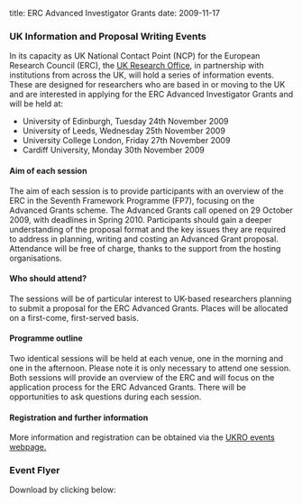 title: ERC Advanced Investigator Grants
date: 2009-11-17

###  UK Information and Proposal Writing Events

In its capacity as UK National Contact Point (NCP) for the European Research Council (ERC), the [UK Research Office](http://www.ukro.ac.uk/), in partnership with institutions from across the UK, will hold a series of information events. These are designed for researchers who are based in or moving to the UK and are interested in applying for the ERC Advanced Investigator Grants and will be held at:

*	University of Edinburgh, Tuesday 24th November 2009 
*	University of Leeds, Wednesday 25th November 2009 
*	University College London, Friday 27th November 2009 
*	Cardiff University, Monday 30th November 2009
	 

#### Aim of each session  

The aim of each session is to provide participants with an overview of the ERC in the Seventh Framework Programme (FP7), focusing on the Advanced Grants scheme. The Advanced Grants call opened on 29 October 2009, with deadlines in Spring 2010. Participants should gain a deeper understanding of the proposal format and the key issues they are required to address in planning, writing and costing an Advanced Grant proposal. Attendance will be free of charge, thanks to the support from the hosting organisations.


#### Who should attend?  

The sessions will be of particular interest to UK-based researchers planning to submit a proposal for the ERC Advanced Grants. Places will be allocated on a first-come, first-served basis.


#### Programme outline  

Two identical sessions will be held at each venue, one in the morning and one in the afternoon. Please note it is only necessary to attend one session. Both sessions will provide an overview of the ERC and will focus on the application process for the ERC Advanced Grants. There will be opportunities to ask questions during each session.

#### Registration and further information  

More information and registration can be obtained via the [UKRO events webpage.](http://www.ukro.ac.uk/erc/events_ukro/index.htm)  

### Event Flyer   

Download by clicking below: